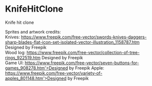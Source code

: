 # KnifeHitClone
Knife hit clone

Sprites and artwork credits:  
Knives: https://www.freepik.com/free-vector/swords-knives-daggers-sharp-blades-flat-icon-set-isolated-vector-illustration_1158787.htm Designed by Freepik  
Wood log: https://www.freepik.com/free-vector/collection-of-tree-rings_922519.htm Designed by Freepik  
Game UI: https://www.freepik.com/free-vector/seven-buttons-for-games_908278.htm'>Designed by Freepik
Apple: https://www.freepik.com/free-vector/variety-of-apples_801148.htm'>Designed by Freepik


